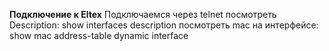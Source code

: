 **Подключение к Eltex**
Подключаемся через telnet
посмотреть Description: show interfaces description
посмотреть mac на интерфейсе: show mac address-table dynamic interface 

